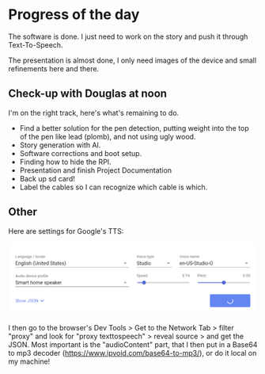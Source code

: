 #  Progress of the day

The software is done. I just need to work on the story and push it through Text-To-Speech.

The presentation is almost done, I only need images of the device and small refinements here and there.

## Check-up with Douglas at noon
I'm on the right track, here's what's remaining to do.
- Find a better solution for the pen detection, putting weight into the top of the pen like lead (plomb), and not using ugly wood.
- Story generation with AI.
- Software corrections and boot setup.
- Finding how to hide the RPI.
- Presentation and finish Project Documentation
- Back up sd card!
- Label the cables so I can recognize which cable is which.


## Other
Here are settings for Google's TTS:

![](/process/2024-01-11/google-tts-settings.png)

I then go to the browser's Dev Tools > Get to the Network Tab > filter "proxy" and look for "proxy texttospeech" > reveal source > and get the JSON. Most important is the "audioContent" part, that I then put in a Base64 to mp3 decoder (https://www.ipvoid.com/base64-to-mp3/), or do it local on my machine!